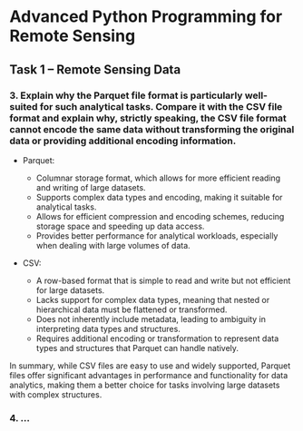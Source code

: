 # Advanced Python Programming for Remote Sensing
## Task 1 – Remote Sensing Data

### 3. Explain why the Parquet file format is particularly well-suited for such analytical tasks. Compare it with the CSV file format and explain why, strictly speaking, the CSV file format cannot encode the same data without transforming the original data or providing additional encoding information.
- Parquet:  
    - Columnar storage format, which allows for more efficient reading and writing of large datasets.
    - Supports complex data types and encoding, making it suitable for analytical tasks.
    - Allows for efficient compression and encoding schemes, reducing storage space and speeding up data access.
    - Provides better performance for analytical workloads, especially when dealing with large volumes of data.

- CSV:  
    - A row-based format that is simple to read and write but not efficient for large datasets.
    - Lacks support for complex data types, meaning that nested or hierarchical data must be flattened or transformed.
    - Does not inherently include metadata, leading to ambiguity in interpreting data types and structures.
    - Requires additional encoding or transformation to represent data types and structures that Parquet can handle natively.

In summary, while CSV files are easy to use and widely supported, Parquet files offer significant advantages in performance and functionality for data analytics, making them a better choice for tasks involving large datasets with complex structures.

### 4. ...